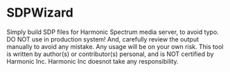 # SDPWizard
Simply build SDP files for Harmonic Spectrum media server, to avoid typo.
DO NOT use in production system! And, carefully review the output manually to avoid any mistake.
Any usage will be on your own risk.
This tool is written by author(s) or contributor(s) personal, and is NOT certified by Harmonic Inc. Harmonic Inc doesnot take any responsibility.
